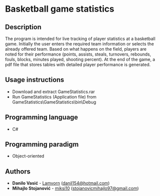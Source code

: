 # Basketball game statistics

## Description

The program is intended for live tracking of player statistics at a basketball game. Initially the user enters the required team information or selects the already offered team. Based on what happens on the field, players are noted for their performance (points, assists, steals, turnovers, rebounds, fouls, blocks, minutes played, shooting percent). At the end of the game, a pdf file that stores tables with detailed player performance  is generated.

## Usage instructions
+ Download and extract GameStatistics.rar
+ Run GameStatistics (Application file) from GameStatistics\GameStatistics\bin\Debug

## Programming language
+ C#

## Programming paradigm
+ Object-oriented

## Authors
+ **Danilo Vasić** - [Lamvorn](https://github.com/Lamvorn) (danil154@hotmail.com)
+ **Mihajlo Stojanović** - [miksi10](https://github.com/miksi10) 
  (stojanovicmihajlo97@gmail.com)
